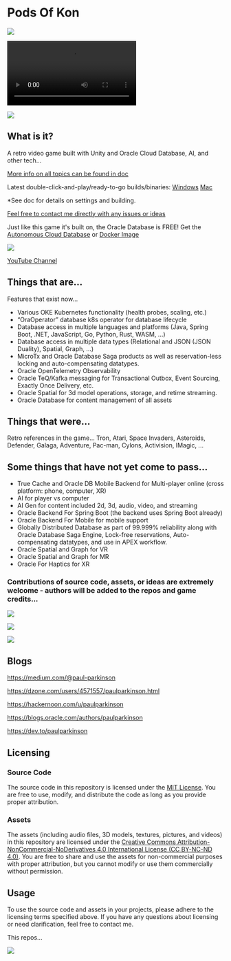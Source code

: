 # Pods Of Kon

![](https://github.com/paulparkinson/podsofkon/blob/main/doc/images/podsofkonmarquee.png)

![](https://github.com/paulparkinson/podsofkon/blob/main/doc/images/pokgameplay.mp4)

![](https://github.com/paulparkinson/podsofkon/blob/main/doc/images/architecture-of-game.png)

## What is it?
A retro video game built with Unity and Oracle Cloud Database, AI, and other tech... 

[More info on all topics can be found in doc](https://github.com/paulparkinson/podsofkon/blob/main/doc/README.md)

Latest double-click-and-play/ready-to-go builds/binaries: [Windows](https://bit.ly/3wfzHis) [Mac]() 

*See doc for details on settings and building.


[Feel free to contact me directly with any issues or ideas](https://www.linkedin.com/in/pauldparkinson/)

Just like this game it's built on, the Oracle Database is FREE! Get the [Autonomous Cloud Database](https://bit.ly/4aeRuEW) or [Docker Image](https://bit.ly/3VnQ3zP)


![](https://github.com/paulparkinson/podsofkon/blob/main/doc/images/pok-cartridgein2600.jpg)

[YouTube Channel](https://www.youtube.com/channel/UCwUrfYHDOLIGbEy3uV0yD0Q)

## Things that are...
Features that exist now...
- Various OKE Kubernetes functionality (health probes, scaling, etc.) 
- “OraOperator” database k8s operator for database lifecycle
- Database access in multiple languages and platforms (Java, Spring Boot, .NET, JavaScript, Go, Python, Rust, WASM, ...)
- Database access in multiple data types (Relational and JSON (JSON Duality), Spatial, Graph, ...)
- MicroTx and Oracle Database Saga products as well as reservation-less locking and auto-compensating datatypes.
- Oracle OpenTelemetry Observability 
- Oracle TeQ/Kafka messaging for Transactional Outbox, Event Sourcing, Exactly Once Delivery, etc. 
- Oracle Spatial for 3d model operations, storage, and retime streaming.
- Oracle Database for content management of all assets



## Things that were...
Retro references in the game...
Tron, Atari, Space Invaders, Asteroids, Defender, Galaga, Adventure, Pac-man, Cylons, Activision, IMagic, ...



## Some things that have not yet come to pass...
- True Cache and Oracle DB Mobile Backend for Multi-player online (cross platform: phone, computer, XR)
- AI for player vs computer
- AI Gen for content included 2d, 3d, audio, video, and streaming
- Oracle Backend For Spring Boot (the backend uses Spring Boot already)
- Oracle Backend For Mobile for mobile support
- Globally Distributed Database as part of 99.999% reliability along with Oracle Database Saga Engine, Lock-free reservations, Auto-compensating datatypes, and use in APEX workflow.
- Oracle Spatial and Graph for VR
- Oracle Spatial and Graph for MR
- Oracle For Haptics for XR


### Contributions of source code, assets, or ideas are extremely welcome - authors will be added to the repos and game credits...

![](https://github.com/paulparkinson/podsofkon/blob/main/doc/images/pok-archdirectionsandgame.gif)


![](https://github.com/paulparkinson/podsofkon/blob/main/doc/images/pokarcade.png)

![](https://github.com/paulparkinson/podsofkon/blob/main/doc/images/pok-cartridge-top.png)

## Blogs

https://medium.com/@paul-parkinson

https://dzone.com/users/4571557/paulparkinson.html

https://hackernoon.com/u/paulparkinson

https://blogs.oracle.com/authors/paulparkinson

https://dev.to/paulparkinson

## Licensing

### Source Code 

The source code in this repository is licensed under the [MIT License](LICENSE.md). You are free to use, modify, and distribute the code as long as you provide proper attribution.

### Assets

The assets (including audio files, 3D models, textures, pictures, and videos) in this repository are licensed under the [Creative Commons Attribution-NonCommercial-NoDerivatives 4.0 International License (CC BY-NC-ND 4.0)](LICENSE-assets.md). You are free to share and use the assets for non-commercial purposes with proper attribution, but you cannot modify or use them commercially without permission.

## Usage

To use the source code and assets in your projects, please adhere to the licensing terms specified above. If you have any questions about licensing or need clarification, feel free to contact me.

This repos...

![](https://github.com/paulparkinson/podsofkon/blob/main/doc/images/bit.ly_podsofkon.png)
